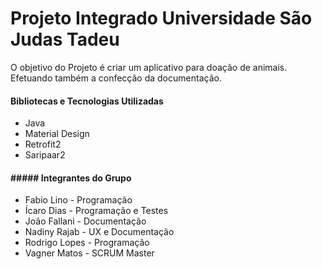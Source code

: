 # Projeto Integrado Universidade São Judas Tadeu

O objetivo do Projeto é criar um aplicativo para doação de animais. Efetuando também a confecção da documentação.

#### Bibliotecas e Tecnologias Utilizadas
- Java
- Material Design
- Retrofit2
- Saripaar2

#### ##### Integrantes do Grupo
- Fabio Lino - Programação
- Ícaro Dias - Programação e Testes 
- João Fallani - Documentação
- Nadiny Rajab - UX e Documentação
- Rodrigo Lopes - Programação
- Vagner Matos - SCRUM Master
